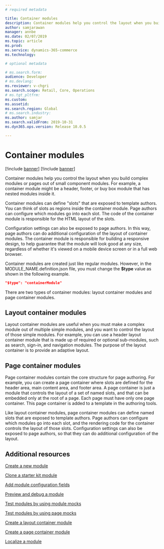 ```yaml
---
# required metadata

title: Container modules
description: Container modules help you control the layout when you build complex modules or pages out of small component modules. 
author: samjarawan
manager: annbe
ms.date: 02/07/2019
ms.topic: article
ms.prod: 
ms.service: dynamics-365-commerce
ms.technology: 

# optional metadata

# ms.search.form: 
audience: Developer
# ms.devlang: 
ms.reviewer: v-chgri
ms.search.scope: Retail, Core, Operations
# ms.tgt_pltfrm: 
ms.custom: 
ms.assetid: 
ms.search.region: Global
# ms.search.industry: 
ms.author: samjar
ms.search.validFrom: 2019-10-31
ms.dyn365.ops.version: Release 10.0.5

---
```

# Container modules

[!include [banner](../includes/preview-banner.md)]
[!include [banner](../includes/banner.md)]

Container modules help you control the layout when you build complex modules or pages out of small component modules. For example, a container module might be a header, footer, or buy box module that has nested modules inside it.

Container modules can define "slots" that are exposed to template authors. You can think of slots as regions inside the container module. Page authors can configure which modules go into each slot. The code of the container module is responsible for the HTML layout of the slots.

Configuration settings can also be exposed to page authors. In this way, page authors can do additional configuration of the layout of container modules. The container module is responsible for building a responsive design, to help guarantee that the module will look good at any size, regardless of whether it's viewed on a mobile device screen or in a full web browser.

Container modules are created just like regular modules. However, in the MODULE\_NAME.definition.json file, you must change the **$type** value as shown in the following example.

```json
"$type": "containerModule"
```

There are two types of container modules: layout container modules and page container modules.

## Layout container modules

Layout container modules are useful when you must make a complex module out of multiple simple modules, and you want to control the layout of those simple modules. For example, you can use a header layout container module that is made up of required or optional sub-modules, such as search, sign-in, and navigation modules. The purpose of the layout container is to provide an adaptive layout.

## Page container modules

Page container modules contain the core structure for page authoring. For example, you can create a page container where slots are defined for the header area, main content area, and footer area. A page container is just a module that controls the layout of a set of named slots, and that can be embedded only at the root of a page. Each page must have only one page container. This page container is added to a template in the authoring tools.

Like layout container modules, page container modules can define named slots that are exposed to template authors. Page authors can configure which modules go into each slot, and the rendering code for the container controls the layout of those slots. Configuration settings can also be exposed to page authors, so that they can do additional configuration of the layout.

## Additional resources

[Create a new module](create-new-module.md)

[Clone a starter kit module](clone-starter-module.md)

[Add module configuration fields](add-module-config-fields.md)

[Preview and debug a module](test-module.md)

[Test modules by using module mocks](test-module-mock.md)

[Test modules by using page mocks](test-page-mock.md)

[Create a layout container module](create-layout-container.md)

[Create a page container module](create-page-containers.md)

[Localize a module](localize-module.md)
